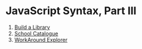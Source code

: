 # JavaScript Syntax, Part III

1. [Build a Library](build-a-library)
1. [School Catalogue](school-catalog)
1. [WorkAround Explorer](es6-modules-workaround)
